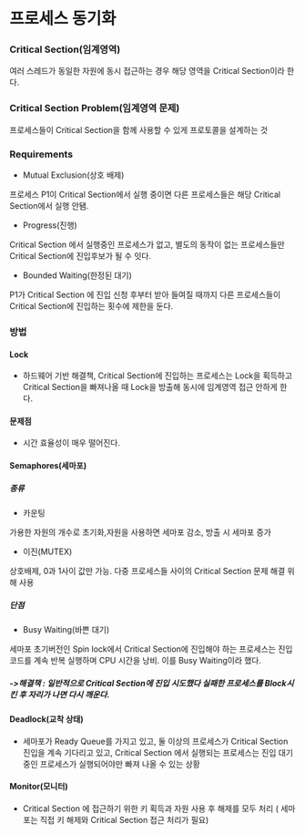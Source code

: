 # 프로세스 동기화

### Critical Section(임계영역)

여러 스레드가 동일한 자원에 동시 접근하는 경우 해당 영역을 Critical Section이라 한다.

### Critical Section Problem(임계영역 문제)

프로세스들이 Critical Section을 함께 사용할 수 있게 프로토콜을 설계하는 것

### Requirements

- Mutual Exclusion(상호 배제)

프로세스 P1이 Critical Section에서 실행 중이면 다른 프로세스들은 해당 Critical Section에서 실행 안됌.

- Progress(진행)

Critical Section 에서 실행중인 프로세스가 없고, 별도의 동작이 없는 프로세스들만 Critical Section에 진입후보가 될 수 잇다.

- Bounded Waiting(한정된 대기)

P1가 Critical Section 에 진입 신청 후부터 받아 들여질 때까지 다른 프로세스들이 Critical Section에 진입하는 횟수에 제한을 둔다.

### 방법

#### Lock

- 하드웨어 기반 해결책, Critical Section에 진입하는 프로세스는 Lock을 획득하고 Critical Section을 빠져나올 때 Lock을 방출해 동시에 임계영역 접근 안하게 한다.

#### 문제점

- 시간 효율성이 매우 떨어진다.



#### Semaphores(세마포)

##### 종류

- 카운팅

가용한 자원의 개수로 초기화,자원을 사용하면 세마포 감소, 방출 시 세마포 증가

- 이진(MUTEX)

상호배제, 0과 1사이 값만 가능. 다중 프로세스들 사이의 Critical Section 문제 해결 위해 사용

##### 단점

- Busy Waiting(바쁜 대기)

세마포 초기버전인 Spin lock에서 Critical Section에 진입해야 하는 프로세스는 진입 코드를 계속 반복 실행하며  CPU 시간을 낭비. 이를 Busy Waiting이라 했다.

##### ->해결책 : 일반적으로 Critical Section에 진입 시도했다 실패한 프로세스를 Block시킨 후 자리가 나면 다시 깨운다.

#### Deadlock(교착 상태)

- 세마포가 Ready Queue를 가지고 있고, 둘 이상의 프로세스가 Critical Section 진입을 계속 기다리고 있고, Critical Section 에서 실행되는 프로세스는 진입 대기 중인 프로세스가 실행되어야만 빠져 나올 수 있는 상황



#### Monitor(모니터)

- Critical Section 에 접근하기 위한 키 획득과 자원 사용 후 해제를 모두 처리 ( 세마포는 직접 키 해제와 Critical Section 접근 처리가 필요)